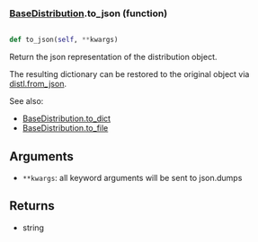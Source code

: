 ### [BaseDistribution](BaseDistribution.md).to_json (function)


```py

def to_json(self, **kwargs)

```



Return the json representation of the distribution object.

The resulting dictionary can be restored to the original object
via [distl.from_json](distl.from_json.md).

See also:

* [BaseDistribution.to_dict](BaseDistribution.to_dict.md)
* [BaseDistribution.to_file](BaseDistribution.to_file.md)

Arguments
---------
* `**kwargs`: all keyword arguments will be sent to json.dumps

Returns
--------
* string

